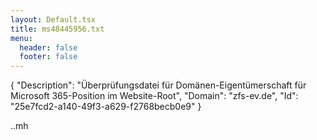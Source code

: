```yaml
---
layout: Default.tsx
title: ms48445956.txt
menu:
  header: false
  footer: false
---
```



{ "Description": "Überprüfungsdatei für Domänen-Eigentümerschaft für Microsoft 365-Position im Website-Root", "Domain": "zfs-ev.de", "Id": "25e7fcd2-a140-49f3-a629-f2768becb0e9" }


..mh